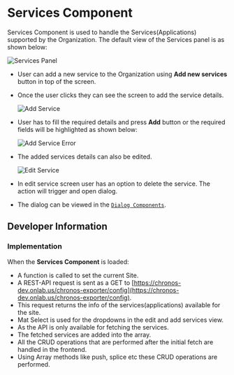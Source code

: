 <!--
SPDX-FileCopyrightText: 2020-present Open Networking Foundation <info@opennetworking.org>

SPDX-License-Identifier: Apache-2.0
-->

# Services Component

Services Component is used to handle the Services(Applications) supported by the Organization. The default view of the Services panel is as shown below:

![Services Panel](images/services.png)

- User can add a new service to the Organization using **Add new services** button in top of the screen.
- Once the user clicks they can see the screen to add the service details.

  ![Add Service](images/services-add.png)

- User has to fill the required details and press **Add** button or the required fields will be highlighted as shown below:

  ![Add Service Error](images/services-add-error.png)

- The added services details can also be edited.

  ![Edit Service](images/services-edit.png)

- In edit service screen user has an option to delete the service. The action will trigger and open dialog.
- The dialog can be viewed in the [`Dialog Components`](../dialogs/README.md).

## Developer Information

### Implementation

When the **Services Component** is loaded:

- A function is called to set the current Site.
- A REST-API request is sent as a GET to [https://chronos-dev.onlab.us/chronos-exporter/config](https://chronos-dev.onlab.us/chronos-exporter/config).
- This request returns the info of the services(applications) available for the site.
- Mat Select is used for the dropdowns in the edit and add services view.
- As the API is only available for fetching the services.
- The fetched services are added into the array.
- All the CRUD operations that are performed after the initial fetch are handled in the frontend.
- Using Array methods like push, splice etc these CRUD operations are performed.

